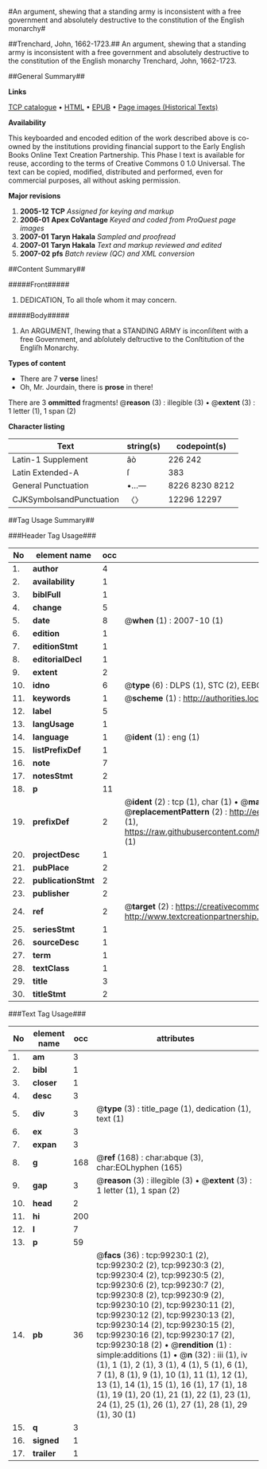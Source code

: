 #An argument, shewing that a standing army is inconsistent with a free government and absolutely destructive to the constitution of the English monarchy#

##Trenchard, John, 1662-1723.##
An argument, shewing that a standing army is inconsistent with a free government and absolutely destructive to the constitution of the English monarchy
Trenchard, John, 1662-1723.

##General Summary##

**Links**

[TCP catalogue](http://www.ota.ox.ac.uk/tcp/)  • 
[HTML](http://tei.it.ox.ac.uk/tcp/Texts-HTML/free/A63/A63115.html)  • 
[EPUB](http://tei.it.ox.ac.uk/tcp/Texts-EPUB/free/A63/A63115.epub) • 
[Page images (Historical Texts)](https://data.historicaltexts.jisc.ac.uk/view?pubId=eebo-13355111e&pageId=eebo-13355111e-99230-1)

**Availability**

This keyboarded and encoded edition of the
	       work described above is co-owned by the institutions
	       providing financial support to the Early English Books
	       Online Text Creation Partnership. This Phase I text is
	       available for reuse, according to the terms of Creative
	       Commons 0 1.0 Universal. The text can be copied,
	       modified, distributed and performed, even for
	       commercial purposes, all without asking permission.

**Major revisions**

1. __2005-12__ __TCP__ *Assigned for keying and markup*
1. __2006-01__ __Apex CoVantage__ *Keyed and coded from ProQuest page images*
1. __2007-01__ __Taryn Hakala__ *Sampled and proofread*
1. __2007-01__ __Taryn Hakala__ *Text and markup reviewed and edited*
1. __2007-02__ __pfs__ *Batch review (QC) and XML conversion*

##Content Summary##

#####Front#####

1. DEDICATION, To all thoſe whom it may concern.

#####Body#####

1. An ARGUMENT, ſhewing that a STANDING ARMY is inconſiſtent with a free Government, and abſolutely deſtructive to the Conſtitution of the Engliſh Monarchy.

**Types of content**

  * There are 7 **verse** lines!
  * Oh, Mr. Jourdain, there is **prose** in there!

There are 3 **ommitted** fragments! 
 @__reason__ (3) : illegible (3)  •  @__extent__ (3) : 1 letter (1), 1 span (2)

**Character listing**


|Text|string(s)|codepoint(s)|
|---|---|---|
|Latin-1 Supplement|âò|226 242|
|Latin Extended-A|ſ|383|
|General Punctuation|•…—|8226 8230 8212|
|CJKSymbolsandPunctuation|〈〉|12296 12297|

##Tag Usage Summary##

###Header Tag Usage###

|No|element name|occ|attributes|
|---|---|---|---|
|1.|__author__|4||
|2.|__availability__|1||
|3.|__biblFull__|1||
|4.|__change__|5||
|5.|__date__|8| @__when__ (1) : 2007-10 (1)|
|6.|__edition__|1||
|7.|__editionStmt__|1||
|8.|__editorialDecl__|1||
|9.|__extent__|2||
|10.|__idno__|6| @__type__ (6) : DLPS (1), STC (2), EEBO-CITATION (1), OCLC (1), VID (1)|
|11.|__keywords__|1| @__scheme__ (1) : http://authorities.loc.gov/ (1)|
|12.|__label__|5||
|13.|__langUsage__|1||
|14.|__language__|1| @__ident__ (1) : eng (1)|
|15.|__listPrefixDef__|1||
|16.|__note__|7||
|17.|__notesStmt__|2||
|18.|__p__|11||
|19.|__prefixDef__|2| @__ident__ (2) : tcp (1), char (1)  •  @__matchPattern__ (2) : ([0-9\-]+):([0-9IVX]+) (1), (.+) (1)  •  @__replacementPattern__ (2) : http://eebo.chadwyck.com/downloadtiff?vid=$1&page=$2 (1), https://raw.githubusercontent.com/textcreationpartnership/Texts/master/tcpchars.xml#$1 (1)|
|20.|__projectDesc__|1||
|21.|__pubPlace__|2||
|22.|__publicationStmt__|2||
|23.|__publisher__|2||
|24.|__ref__|2| @__target__ (2) : https://creativecommons.org/publicdomain/zero/1.0/ (1), http://www.textcreationpartnership.org/docs/. (1)|
|25.|__seriesStmt__|1||
|26.|__sourceDesc__|1||
|27.|__term__|1||
|28.|__textClass__|1||
|29.|__title__|3||
|30.|__titleStmt__|2||


###Text Tag Usage###

|No|element name|occ|attributes|
|---|---|---|---|
|1.|__am__|3||
|2.|__bibl__|1||
|3.|__closer__|1||
|4.|__desc__|3||
|5.|__div__|3| @__type__ (3) : title_page (1), dedication (1), text (1)|
|6.|__ex__|3||
|7.|__expan__|3||
|8.|__g__|168| @__ref__ (168) : char:abque (3), char:EOLhyphen (165)|
|9.|__gap__|3| @__reason__ (3) : illegible (3)  •  @__extent__ (3) : 1 letter (1), 1 span (2)|
|10.|__head__|2||
|11.|__hi__|200||
|12.|__l__|7||
|13.|__p__|59||
|14.|__pb__|36| @__facs__ (36) : tcp:99230:1 (2), tcp:99230:2 (2), tcp:99230:3 (2), tcp:99230:4 (2), tcp:99230:5 (2), tcp:99230:6 (2), tcp:99230:7 (2), tcp:99230:8 (2), tcp:99230:9 (2), tcp:99230:10 (2), tcp:99230:11 (2), tcp:99230:12 (2), tcp:99230:13 (2), tcp:99230:14 (2), tcp:99230:15 (2), tcp:99230:16 (2), tcp:99230:17 (2), tcp:99230:18 (2)  •  @__rendition__ (1) : simple:additions (1)  •  @__n__ (32) : iii (1), iv (1), 1 (1), 2 (1), 3 (1), 4 (1), 5 (1), 6 (1), 7 (1), 8 (1), 9 (1), 10 (1), 11 (1), 12 (1), 13 (1), 14 (1), 15 (1), 16 (1), 17 (1), 18 (1), 19 (1), 20 (1), 21 (1), 22 (1), 23 (1), 24 (1), 25 (1), 26 (1), 27 (1), 28 (1), 29 (1), 30 (1)|
|15.|__q__|3||
|16.|__signed__|1||
|17.|__trailer__|1||
